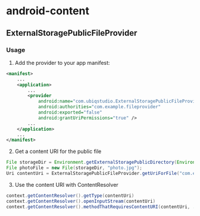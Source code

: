 # android-content
## ExternalStoragePublicFileProvider
### Usage
1) Add the provider to your app manifest:
```xml
<manifest>
    ...
    <application>
        ...
        <provider
            android:name="com.ubiqstudio.ExternalStoragePublicFileProvider"
            android:authorities="com.example.fileprovider"
            android:exported="false"
            android:grantUriPermissions="true" />
        ...
    </application>
    ...
</manifest>
```
2) Get a content URI for the public file
```java
File storageDir = Environment.getExternalStoragePublicDirectory(Environment.DIRECTORY_PICTURES);
File photoFile = new File(storageDir, "photo.jpg");
Uri contentUri = ExternalStoragePublicFileProvider.getUriForFile("com.example.fileprovider", photoFile);
```
3) Use the content URI with ContentResolver
```java
context.getContentResolver().getType(contentUri)
context.getContentResolver().openInputStream(contentUri)
context.getContentResolver().methodThatRequiresContentURI(contentUri, ...)
```

